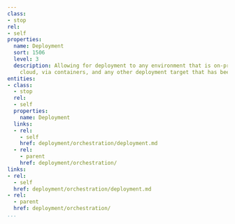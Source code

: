 ```yaml
---
class:
- stop
rel:
- self
properties:
  name: Deployment
  sort: 1506
  level: 3
  description: Allowing for deployment to any environment that is on-premise, in the
    cloud, via containers, and any other deployment target that has been already defined.
entities:
- class:
  - stop
  rel:
  - self
  properties:
    name: Deployment
  links:
  - rel:
    - self
    href: deployment/orchestration/deployment.md
  - rel:
    - parent
    href: deployment/orchestration/
links:
- rel:
  - self
  href: deployment/orchestration/deployment.md
- rel:
  - parent
  href: deployment/orchestration/
...
```


